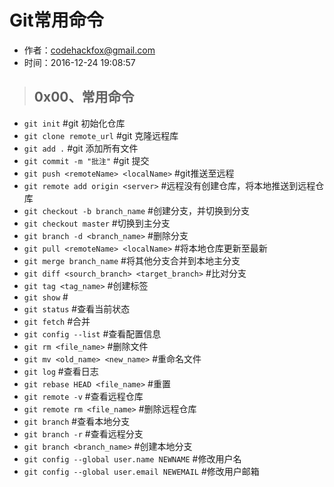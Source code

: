 # Git常用命令

- 作者：codehackfox@gmail.com
- 时间：2016-12-24 19:08:57

>## 0x00、常用命令

- ``git init``  #git 初始化仓库
- ``git clone remote_url``      #git 克隆远程库
- ``git add .`` #git 添加所有文件
- ``git commit -m "批注"``      #git 提交
- ``git push <remoteName> <localName>``                 #git推送至远程
- ``git remote add origin <server>``    #远程没有创建仓库，将本地推送到远程仓库
- ``git checkout -b branch_name``   #创建分支，并切换到分支
- ``git checkout master``       #切换到主分支
- ``git branch -d <branch_name>``     #删除分支
- ``git pull <remoteName> <localName>``    #将本地仓库更新至最新
- ``git merge branch_name``    #将其他分支合并到本地主分支
- ``git diff <sourch_branch> <target_branch>``     #比对分支
- ``git tag <tag_name>``   #创建标签
- ``git show``     #
- ``git status``   #查看当前状态
- ``git fetch``    #合并
- ``git config --list``    #查看配置信息
- ``git rm <file_name>``   #删除文件
- ``git mv <old_name> <new_name>``     #重命名文件
- ``git log``      #查看日志
- ``git rebase HEAD <file_name>``  #重置
- ``git remote -v``    #查看远程仓库
- ``git remote rm <file_name>``    #删除远程仓库
- ``git branch``   #查看本地分支
- ``git branch -r``    #查看远程分支
- ``git branch <branch_name>`` #创建本地分支
- ``git config --global user.name NEWNAME``    #修改用户名
- ``git config --global user.email NEWEMAIL``  #修改用户邮箱
